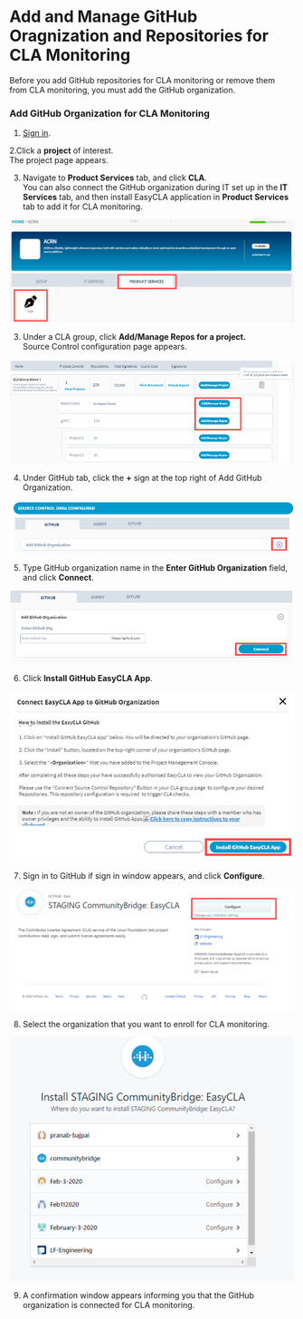 # Add and Manage GitHub Oragnization and Repositories for CLA Monitoring

Before you add GitHub repositories for CLA monitoring or remove them from CLA monitoring, you must add the GitHub organization.

### Add GitHub Organization for CLA Monitoring

1. [Sign in](../sign-in-to-project-console.md).

2.Click a **project** of interest.  
The project page appears.

3. Navigate to **Product Services** tab, and click **CLA**.  
You can also connect the GitHub organization during IT set up in the **IT Services** tab, and then install EasyCLA application in **Product Services** tab to add it for CLA monitoring.

![](../../../../.gitbook/assets/cla-product-services.png)

3. Under a CLA group, click **Add/Manage Repos for a project.**  
Source Control configuration page appears.

![Add and Manage Repositories](../../../../.gitbook/assets/add-manage-repositories.png)

4. Under GitHub tab, click the **+** sign at the top right of Add GitHub Organization.

![](../../../../.gitbook/assets/add-github-organization.png)

5. Type GitHub organization name in the **Enter GitHub Organization** field, and click **Connect**.

![](../../../../.gitbook/assets/connect-github-organization.png)

6. Click **Install GitHub EasyCLA App**.

![Install GitHub EasyCLA App](../../../../.gitbook/assets/install-github-easycla-app.png)

7. Sign in to GitHub if sign in window appears, and click **Configure**.

![](../../../../.gitbook/assets/configure-cla-for-github-organization.png)

8. Select the organization that you want to enroll for CLA monitoring.

![](../../../../.gitbook/assets/select-github-organization.png)

9. A confirmation window appears informing you that the GitHub organization is connected for CLA monitoring.



